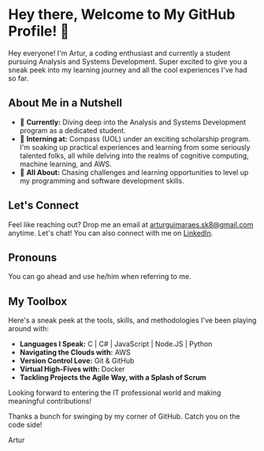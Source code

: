 # Hey there, Welcome to My GitHub Profile! 🌟

Hey everyone! I'm Artur, a coding enthusiast and currently a student pursuing Analysis and Systems Development. Super excited to give you a sneak peek into my learning journey and all the cool experiences I've had so far.

## About Me in a Nutshell

- 🔭 **Currently:** Diving deep into the Analysis and Systems Development program as a dedicated student.
- 💼 **Interning at:** Compass (UOL) under an exciting scholarship program. I'm soaking up practical experiences and learning from some seriously talented folks, all while delving into the realms of cognitive computing, machine learning, and AWS.
- 🌱 **All About:** Chasing challenges and learning opportunities to level up my programming and software development skills.

## Let's Connect

Feel like reaching out? Drop me an email at [arturguimaraes.sk8@gmail.com](mailto:arturguimaraes.sk8@gmail.com) anytime. Let's chat! You can also connect with me on [LinkedIn](https://www.linkedin.com/in/artur-guimar%C3%A3es-174300262/).

## Pronouns

You can go ahead and use he/him when referring to me.

## My Toolbox

Here's a sneak peek at the tools, skills, and methodologies I've been playing around with:

- **Languages I Speak:** C | C# | JavaScript | Node.JS | Python
- **Navigating the Clouds with:** AWS
- **Version Control Love:** Git & GitHub
- **Virtual High-Fives with:** Docker
- **Tackling Projects the Agile Way, with a Splash of Scrum**

Looking forward to entering the IT professional world and making meaningful contributions!

Thanks a bunch for swinging by my corner of GitHub. Catch you on the code side!

Artur
